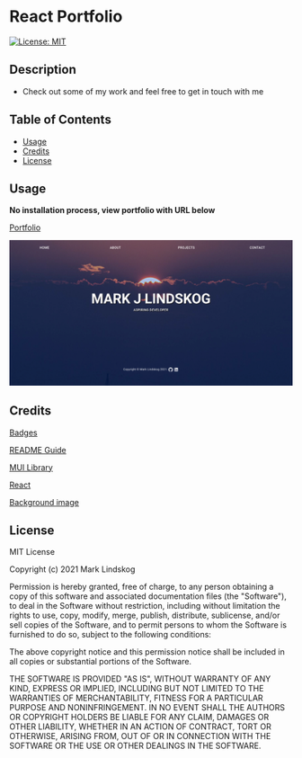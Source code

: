 # React Portfolio

[![License: MIT](https://img.shields.io/badge/License-MIT-yellow.svg)](https://opensource.org/licenses/MIT)

## Description

- Check out some of my work and feel free to get in touch with me

## Table of Contents

- [Usage](#usage)
- [Credits](#credits)
- [License](#license)

## Usage

**No installation process, view portfolio with URL below**

[Portfolio](https://mjlindskog.github.io/react_portfolio/)

![alt= Mark Lindskog's Portfolio with project examples, and contact links](./src/img/react_portfolio.png)

## Credits

[Badges](https://gist.github.com/lukas-h/2a5d00690736b4c3a7ba)

[README Guide](https://coding-boot-camp.github.io/full-stack/github/professional-readme-guide)

[MUI Library](https://mui.com/getting-started/usage/)

[React](https://reactjs.org/docs/introducing-jsx.html)

[Background image](https://unsplash.com/photos/EdhmOmzBdoI)

## License

MIT License

Copyright (c) 2021 Mark Lindskog

Permission is hereby granted, free of charge, to any person obtaining a copy
of this software and associated documentation files (the "Software"), to deal
in the Software without restriction, including without limitation the rights
to use, copy, modify, merge, publish, distribute, sublicense, and/or sell
copies of the Software, and to permit persons to whom the Software is
furnished to do so, subject to the following conditions:

The above copyright notice and this permission notice shall be included in all
copies or substantial portions of the Software.

THE SOFTWARE IS PROVIDED "AS IS", WITHOUT WARRANTY OF ANY KIND, EXPRESS OR
IMPLIED, INCLUDING BUT NOT LIMITED TO THE WARRANTIES OF MERCHANTABILITY,
FITNESS FOR A PARTICULAR PURPOSE AND NONINFRINGEMENT. IN NO EVENT SHALL THE
AUTHORS OR COPYRIGHT HOLDERS BE LIABLE FOR ANY CLAIM, DAMAGES OR OTHER
LIABILITY, WHETHER IN AN ACTION OF CONTRACT, TORT OR OTHERWISE, ARISING FROM,
OUT OF OR IN CONNECTION WITH THE SOFTWARE OR THE USE OR OTHER DEALINGS IN THE
SOFTWARE.
